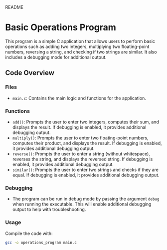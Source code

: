 README
# Basic Operations Program

This program is a simple C application that allows users to perform basic operations such as adding two integers, multiplying two floating-point numbers, reversing a string, and checking if two strings are similar. It also includes a debugging mode for additional output.

## Code Overview

### Files
- `main.c`: Contains the main logic and functions for the application.

### Functions

- `add()`: Prompts the user to enter two integers, computes their sum, and displays the result. If debugging is enabled, it provides additional debugging output.
- `multiply()`: Prompts the user to enter two floating-point numbers, computes their product, and displays the result. If debugging is enabled, it provides additional debugging output.
- `reverse()`: Prompts the user to enter a string (without whitespace), reverses the string, and displays the reversed string. If debugging is enabled, it provides additional debugging output.
- `similar()`: Prompts the user to enter two strings and checks if they are equal. If debugging is enabled, it provides additional debugging output.

### Debugging
- The program can be run in debug mode by passing the argument `debug` when running the executable. This will enable additional debugging output to help with troubleshooting.

### Usage

Compile the code with:

```sh
gcc -o operations_program main.c

